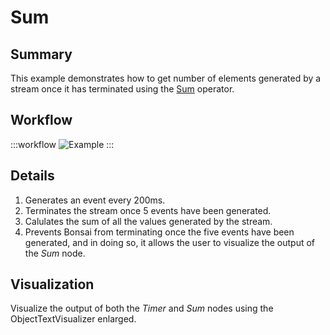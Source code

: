 # Sum

## Summary
This example demonstrates how to get number of elements generated by a stream once it has terminated using the [Sum](https://bonsai-rx.org/docs/api/Bonsai.Reactive.Sum.html) operator.

## Workflow

:::workflow
![Example](~/workflows/ReactiveExamples/Sum/Sum.bonsai)
:::

## Details
1. Generates an event every 200ms.
2. Terminates the stream once 5 events have been generated.
3. Calulates the sum of all the values generated by the stream.
4. Prevents Bonsai from terminating once the five events have been generated, and in doing so, it allows the user to visualize the output of the *Sum* node.

## Visualization
Visualize the output of both the *Timer* and *Sum* nodes using the ObjectTextVisualizer enlarged.
